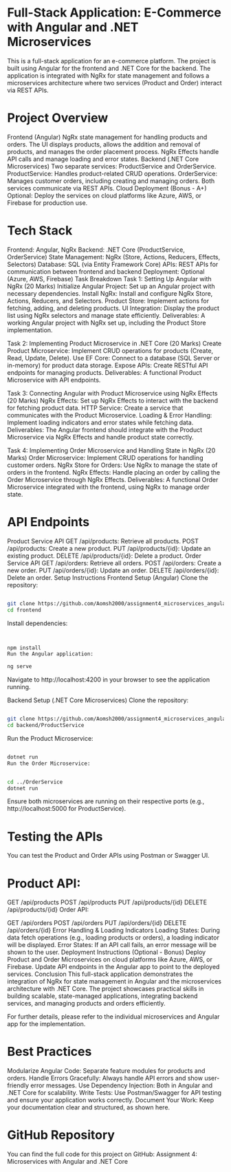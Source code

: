 
# Full-Stack Application: E-Commerce with Angular and .NET Microservices
This is a full-stack application for an e-commerce platform. The project is built using Angular for the frontend and .NET Core for the backend. The application is integrated with NgRx for state management and follows a microservices architecture where two services (Product and Order) interact via REST APIs.

# Project Overview
Frontend (Angular)
NgRx state management for handling products and orders.
The UI displays products, allows the addition and removal of products, and manages the order placement process.
NgRx Effects handle API calls and manage loading and error states.
Backend (.NET Core Microservices)
Two separate services: ProductService and OrderService.
ProductService: Handles product-related CRUD operations.
OrderService: Manages customer orders, including creating and managing orders.
Both services communicate via REST APIs.
Cloud Deployment (Bonus - A+)
Optional: Deploy the services on cloud platforms like Azure, AWS, or Firebase for production use.

# Tech Stack
Frontend: Angular, NgRx
Backend: .NET Core (ProductService, OrderService)
State Management: NgRx (Store, Actions, Reducers, Effects, Selectors)
Database: SQL (via Entity Framework Core)
APIs: REST APIs for communication between frontend and backend
Deployment: Optional (Azure, AWS, Firebase)
Task Breakdown
Task 1: Setting Up Angular with NgRx (20 Marks)
Initialize Angular Project: Set up an Angular project with necessary dependencies.
Install NgRx: Install and configure NgRx Store, Actions, Reducers, and Selectors.
Product Store: Implement actions for fetching, adding, and deleting products.
UI Integration: Display the product list using NgRx selectors and manage state efficiently.
Deliverables: A working Angular project with NgRx set up, including the Product Store implementation.

Task 2: Implementing Product Microservice in .NET Core (20 Marks)
Create Product Microservice: Implement CRUD operations for products (Create, Read, Update, Delete).
Use EF Core: Connect to a database (SQL Server or in-memory) for product data storage.
Expose APIs: Create RESTful API endpoints for managing products.
Deliverables: A functional Product Microservice with API endpoints.

Task 3: Connecting Angular with Product Microservice using NgRx Effects (20 Marks)
NgRx Effects: Set up NgRx Effects to interact with the backend for fetching product data.
HTTP Service: Create a service that communicates with the Product Microservice.
Loading & Error Handling: Implement loading indicators and error states while fetching data.
Deliverables: The Angular frontend should integrate with the Product Microservice via NgRx Effects and handle product state correctly.

Task 4: Implementing Order Microservice and Handling State in NgRx (20 Marks)
Order Microservice: Implement CRUD operations for handling customer orders.
NgRx Store for Orders: Use NgRx to manage the state of orders in the frontend.
NgRx Effects: Handle placing an order by calling the Order Microservice through NgRx Effects.
Deliverables: A functional Order Microservice integrated with the frontend, using NgRx to manage order state.

# API Endpoints
Product Service API
GET /api/products: Retrieve all products.
POST /api/products: Create a new product.
PUT /api/products/{id}: Update an existing product.
DELETE /api/products/{id}: Delete a product.
Order Service API
GET /api/orders: Retrieve all orders.
POST /api/orders: Create a new order.
PUT /api/orders/{id}: Update an order.
DELETE /api/orders/{id}: Delete an order.
Setup Instructions
Frontend Setup (Angular)
Clone the repository:

```bash

git clone https://github.com/Aomsh2000/assignment4_microservices_angular_products.git
cd frontend
```
Install dependencies:

```bash


npm install
Run the Angular application:
```
```bash
ng serve
```
Navigate to http://localhost:4200 in your browser to see the application running.

Backend Setup (.NET Core Microservices)
Clone the repository:

```bash

git clone https://github.com/Aomsh2000/assignment4_microservices_angular_products.git
cd backend/ProductService
```
Run the Product Microservice:

```bash

dotnet run
Run the Order Microservice:
```
```bash

cd ../OrderService
dotnet run
```
Ensure both microservices are running on their respective ports (e.g., http://localhost:5000 for ProductService).

# Testing the APIs
You can test the Product and Order APIs using Postman or Swagger UI.

# Product API:

GET /api/products
POST /api/products
PUT /api/products/{id}
DELETE /api/products/{id}
Order API:

GET /api/orders
POST /api/orders
PUT /api/orders/{id}
DELETE /api/orders/{id}
Error Handling & Loading Indicators
Loading States: During data fetch operations (e.g., loading products or orders), a loading indicator will be displayed.
Error States: If an API call fails, an error message will be shown to the user.
Deployment Instructions (Optional - Bonus)
Deploy Product and Order Microservices on cloud platforms like Azure, AWS, or Firebase.
Update API endpoints in the Angular app to point to the deployed services.
Conclusion
This full-stack application demonstrates the integration of NgRx for state management in Angular and the microservices architecture with .NET Core. The project showcases practical skills in building scalable, state-managed applications, integrating backend services, and managing products and orders efficiently.

For further details, please refer to the individual microservices and Angular app for the implementation.

# Best Practices
Modularize Angular Code: Separate feature modules for products and orders.
Handle Errors Gracefully: Always handle API errors and show user-friendly error messages.
Use Dependency Injection: Both in Angular and .NET Core for scalability.
Write Tests: Use Postman/Swagger for API testing and ensure your application works correctly.
Document Your Work: Keep your documentation clear and structured, as shown here.
# GitHub Repository
You can find the full code for this project on GitHub:
Assignment 4: Microservices with Angular and .NET Core